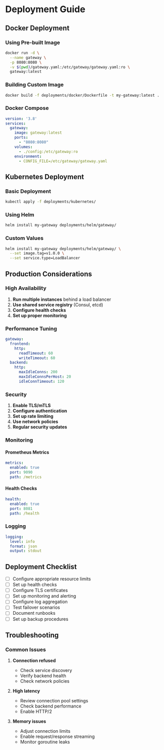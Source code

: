 # Deployment Guide

## Docker Deployment

### Using Pre-built Image

```bash
docker run -d \
  --name gateway \
  -p 8080:8080 \
  -v $(pwd)/gateway.yaml:/etc/gateway/gateway.yaml:ro \
  gateway:latest
```

### Building Custom Image

```bash
docker build -f deployments/docker/Dockerfile -t my-gateway:latest .
```

### Docker Compose

```yaml
version: '3.8'
services:
  gateway:
    image: gateway:latest
    ports:
      - "8080:8080"
    volumes:
      - ./config:/etc/gateway:ro
    environment:
      - CONFIG_FILE=/etc/gateway/gateway.yaml
```

## Kubernetes Deployment

### Basic Deployment

```bash
kubectl apply -f deployments/kubernetes/
```

### Using Helm

```bash
helm install my-gateway deployments/helm/gateway/
```

### Custom Values

```bash
helm install my-gateway deployments/helm/gateway/ \
  --set image.tag=v1.0.0 \
  --set service.type=LoadBalancer
```

## Production Considerations

### High Availability

1. **Run multiple instances** behind a load balancer
2. **Use shared service registry** (Consul, etcd)
3. **Configure health checks**
4. **Set up proper monitoring**

### Performance Tuning

```yaml
gateway:
  frontend:
    http:
      readTimeout: 60
      writeTimeout: 60
  backend:
    http:
      maxIdleConns: 200
      maxIdleConnsPerHost: 20
      idleConnTimeout: 120
```

### Security

1. **Enable TLS/mTLS**
2. **Configure authentication**
3. **Set up rate limiting**
4. **Use network policies**
5. **Regular security updates**

### Monitoring

#### Prometheus Metrics

```yaml
metrics:
  enabled: true
  port: 9090
  path: /metrics
```

#### Health Checks

```yaml
health:
  enabled: true
  port: 8081
  path: /health
```

### Logging

```yaml
logging:
  level: info
  format: json
  output: stdout
```

## Deployment Checklist

- [ ] Configure appropriate resource limits
- [ ] Set up health checks
- [ ] Configure TLS certificates
- [ ] Set up monitoring and alerting
- [ ] Configure log aggregation
- [ ] Test failover scenarios
- [ ] Document runbooks
- [ ] Set up backup procedures

## Troubleshooting

### Common Issues

1. **Connection refused**
   - Check service discovery
   - Verify backend health
   - Check network policies

2. **High latency**
   - Review connection pool settings
   - Check backend performance
   - Enable HTTP/2

3. **Memory issues**
   - Adjust connection limits
   - Enable request/response streaming
   - Monitor goroutine leaks